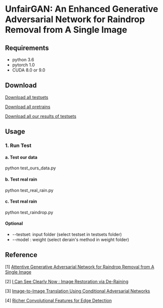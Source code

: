 # UnfairGAN: An Enhanced Generative Adversarial Network for Raindrop Removal from A Single Image
## Requirements
- python       3.6
- pytorch      1.0
- CUDA         8.0 or 9.0
## Download
[Download all testsets](https://drive.google.com/drive/folders/1cMQAfWRVZjDmUd_wRiccVg5sBTlN73XD?usp=sharing)

[Download all pretrains](https://drive.google.com/drive/folders/1qQpeW4My_RA6YNGkji9cddd7aQ0zbq9f?usp=sharing)

[Download all our results of testsets](https://drive.google.com/drive/folders/1-aKQo6MwPoVp-nobTzH_G0m3UvkMEbSg?usp=sharing)

## Usage
### 1. Run Test
#### a. Test our data
python test_ours_data.py
#### b. Test real rain
python test_real_rain.py
#### c. Test real rain
python test_raindrop.py
#### Optional
- --testset: input folder (select testset in testsets folder)
- --model : weight (select derain's method in weight folder)
## Reference
[1] [Attentive Generative Adversarial Network for Raindrop Removal from A Single Image](https://github.com/rui1996/DeRaindrop)

[2] [I Can See Clearly Now : Image Restoration via De-Raining](https://github.com/meton-robean/ICanSeeClearyNow_unofficial)

[3] [Image-to-Image Translation Using Conditional Adversarial Networks](https://github.com/mrzhu-cool/pix2pix-pytorch)

[4] [Richer Convolutional Features for Edge Detection](https://github.com/meteorshowers/RCF-pytorch)